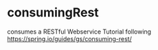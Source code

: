 # consumingRest
 consumes a RESTful Webservice
Tutorial following https://spring.io/guides/gs/consuming-rest/

